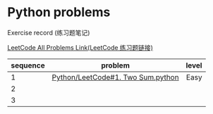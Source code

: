 Python problems
====  
Exercise record (练习题笔记)


[LeetCode All Problems Link(LeetCode 练习题链接)](https://leetcode.com/problemset/all/)

|sequence         | problem          | level  |
| --------------------- |:-------------------:| -----:|
| 1   | [Python/LeetCode#1. Two Sum.python](https://github.com/jaspercheng/python/blob/master/LeetCode%231.%20Two%20Sum.python)  |Easy |
| 2   |      |   |
| 3   |      |    |
